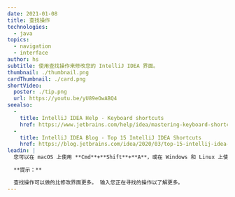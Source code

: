 ```yaml
---
date: 2021-01-08
title: 查找操作
technologies:
  - java
topics:
  - navigation
  - interface
author: hs
subtitle: 使用查找操作来修改您的 IntelliJ IDEA 界面。
thumbnail: ./thumbnail.png
cardThumbnail: ./card.png
shortVideo:
  poster: ./tip.png
  url: https://youtu.be/yU89eOwABQ4
seealso:
  - 
    title: IntelliJ IDEA Help - Keyboard shortcuts
    href: https://www.jetbrains.com/help/idea/mastering-keyboard-shortcuts.html
  - 
    title: IntelliJ IDEA Blog - Top 15 IntelliJ IDEA Shortcuts
    href: https://blog.jetbrains.com/idea/2020/03/top-15-intellij-idea-shortcuts/
leadin: |
  您可以在 macOS 上使用 **Cmd**+**Shift**+**A**，或在 Windows 和 Linux 上使用**Ctrl**+**Shift**+**A**显示查找操作对话，然后用它来隐藏一些界面，包括选项卡、导航栏和工具窗口。

  **提示：**

  查找操作可以做的比修改界面更多。 输入您正在寻找的操作以了解更多。
---
```


